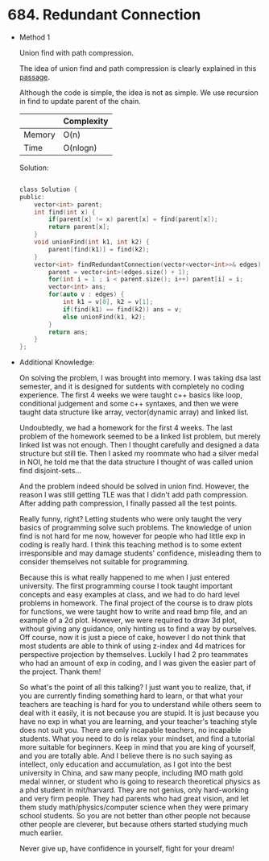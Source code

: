 # 684. Redundant Connection
- Method 1

    Union find with path compression.

    The idea of union find and path compression is clearly explained in this [passage](https://zhuanlan.zhihu.com/p/93647900).

    Although the code is simple, the idea is not as simple. We use recursion in find to update parent of the chain.

    | |   Complexity  |
    | ----------- | ----------- | 
    |  Memory     | O(n) | 
    |      Time       |  O(nlogn) | 


    Solution:

    ``` h

    class Solution {
    public:
        vector<int> parent;
        int find(int x) {
            if(parent[x] != x) parent[x] = find(parent[x]);
            return parent[x];
        }
        void unionFind(int k1, int k2) {
            parent[find(k1)] = find(k2);
        }
        vector<int> findRedundantConnection(vector<vector<int>>& edges) {
            parent = vector<int>(edges.size() + 1);
            for(int i = 1 ; i < parent.size(); i++) parent[i] = i;
            vector<int> ans;
            for(auto v : edges) {
                int k1 = v[0], k2 = v[1];
                if(find(k1) == find(k2)) ans = v;
                else unionFind(k1, k2);
            }
            return ans;
        }
    };

    ```


- Additional Knowledge:
       
    On solving the problem, I was brought into memory. I was taking dsa last semester, and it is designed for sutdents with completely no coding experience. The first 4 weeks we were taught c++ basics like loop, conditional judgement and some c++ syntaxes, and then we were taught data structure like array, vector(dynamic array) and linked list. 

    Undoubtedly, we had a homework for the first 4 weeks. The last problem of the homework seemed to be a linked list problem, but merely linked list was not enough. Then I thought carefully and designed a data structure but still tle. Then I asked my roommate who had a silver medal in NOI, he told me that the data structure I thought of was called union find disjoint-sets... 

    And the problem indeed should be solved in union find. However, the reason I was still getting TLE was that I didn't add path compression. After adding path compression, I finally passed all the test points.

    Really funny, right? Letting students who were only taught the very basics of programming solve such problems. The knowledge of union find is not hard for me now, however for people who had little exp in coding is really hard. I think this teaching method is to some extent irresponsible and may damage students' confidence, misleading them to consider themselves not suitable for programming. 

    Because this is what really happened to me when I just entered university. The first programming course I took taught important concepts and easy examples at class, and we had to do hard level problems in homework. The final project of the course is to draw plots for functions, we were taught how to write and read bmp file, and an example of a 2d plot. However, we were required to draw 3d plot, without giving any guidance, only hinting us to find a way by ourselves. Off course, now it is just a piece of cake, however I do not think that most students are able to think of using z-index and 4d matrices for perspective projection by themselves. Luckily I had 2 pro teammates who had an amount of exp in coding, and I was given the easier part of the project. Thank them!

    So what's the point of all this talking? I just want you to realize, that, if you are currently finding something hard to learn, or that what your teachers are teaching is hard for you to understand while others seem to deal with it easily, it is not because you are stupid. It is just because you have no exp in what you are learning, and your teacher's teaching style does not suit you. There are only incapable teachers, no incapable students. What you need to do is relax your mindset, and find a tutorial more suitable for beginners. Keep in mind that you are king of yourself, and you are totally able. And I believe there is no such saying as intellect, only education and accumulation, as I got into the best university in China, and saw many people, including IMO math gold medal winner, or student who is going to research theoretical physics as a phd student in mit/harvard. They are not genius, only hard-working and very firm people. They had parents who had great vision, and let them study math/physics/computer science when they were primary school students. So you are not better than other people not because other people are cleverer, but because others started studying much much earlier.

    Never give up, have confidence in yourself, fight for your dream!

    



<br>